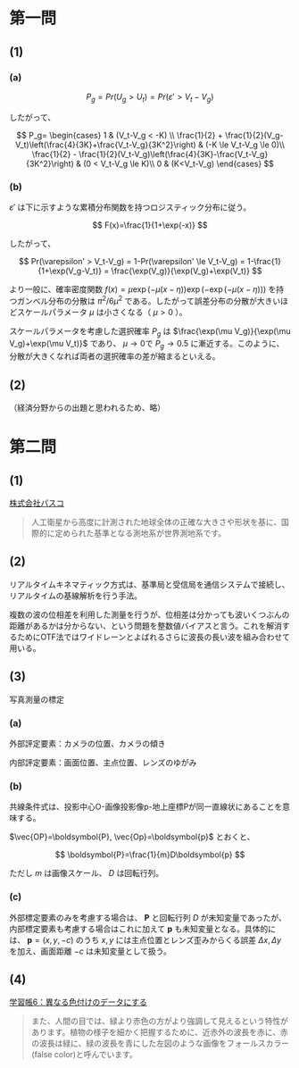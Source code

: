 # 第一問

## (1)

### (a)

$$
P_g = Pr(U_g > U_t) = Pr(\varepsilon' > V_t - V_g)
$$

したがって、

$$
P_g=
\begin{cases}
    1 & (V_t-V_g < -K) \\
    \frac{1}{2} + \frac{1}{2}(V_g-V_t)\left(\frac{4}{3K}+\frac{V_t-V_g}{3K^2}\right) & (-K \le V_t-V_g \le 0)\\
    \frac{1}{2} - \frac{1}{2}(V_t-V_g)\left(\frac{4}{3K}-\frac{V_t-V_g}{3K^2}\right) & (0 < V_t-V_g \le K)\\
    0 & (K<V_t-V_g)
\end{cases}
$$

### (b)

$\varepsilon'$ は下に示すような累積分布関数を持つロジスティック分布に従う。

$$
F(x)=\frac{1}{1+\exp(-x)}
$$

したがって、

$$
Pr(\varepsilon' > V_t-V_g) = 1-Pr(\varepsilon' \le V_t-V_g) = 1-\frac{1}{1+\exp(V_g-V_t)} = \frac{\exp(V_g)}{\exp(V_g)+\exp(V_t)}
$$

より一般に、確率密度関数 $f(x)=\mu \exp(-\mu(x-\eta))\exp(-\exp(-\mu(x-\eta)))$ を持つガンベル分布の分散は $\pi^2/6\mu^2$ である。したがって誤差分布の分散が大きいほどスケールパラメータ $\mu$ は小さくなる（ $\mu>0$ ）。

スケールパラメータを考慮した選択確率 $P_g$ は $\frac{\exp(\mu V_g)}{\exp(\mu V_g)+\exp(\mu V_t)}$ であり、 $\mu \to 0$で $P_g \to 0.5$ に漸近する。このように、分散が大きくなれば両者の選択確率の差が縮まるといえる。

## (2)

（経済分野からの出題と思われるため、略）

# 第二問

## (1)

[株式会社パスコ](https://www.pasco.co.jp/recommend/word/word075/)

> 人工衛星から高度に計測された地球全体の正確な大きさや形状を基に、国際的に定められた基準となる測地系が世界測地系です。

## (2)

リアルタイムキネマティック方式は、基準局と受信局を通信システムで接続し、リアルタイムの基線解析を行う手法。

複数の波の位相差を利用した測量を行うが、位相差は分かっても波いくつぶんの距離があるかは分からない、という問題を整数値バイアスと言う。これを解消するためにOTF法ではワイドレーンとよばれるさらに波長の長い波を組み合わせて用いる。

## (3)

写真測量の標定

### (a)

外部評定要素：カメラの位置、カメラの傾き

内部評定要素：画面位置、主点位置、レンズのゆがみ

### (b)

共線条件式は、投影中心O-画像投影像p-地上座標Pが同一直線状にあることを意味する。

$\vec{OP}=\boldsymbol{P}, \vec{Op}=\boldsymbol{p}$ とおくと、

$$
\boldsymbol{P}=\frac{1}{m}D\boldsymbol{p}
$$

ただし $m$ は画像スケール、 $D$ は回転行列。

### (c)

外部標定要素のみを考慮する場合は、 $\boldsymbol P$ と回転行列 $D$ が未知変量であったが、内部標定要素も考慮する場合はこれに加えて $\boldsymbol{p}$ も未知変量となる。具体的には、 $\boldsymbol{p}=(x,y,-c)$ のうち $x, y$ には主点位置とレンズ歪みからくる誤差 $\Delta x, \Delta y$ を加え、画面距離 $-c$ は未知変量として扱う。

## (4)

[学習帳6：異なる色付けのデータにする](https://www.sed.co.jp/sug/contents/edu/edu6_color.html)

> また、人間の目では、緑より赤色の方がより強調して見えるという特性があります。植物の様子を細かく把握するために、近赤外の波長を赤に、赤の波長は緑に、緑の波長を青にした左図のような画像をフォールスカラー(false color)と呼んでいます。


